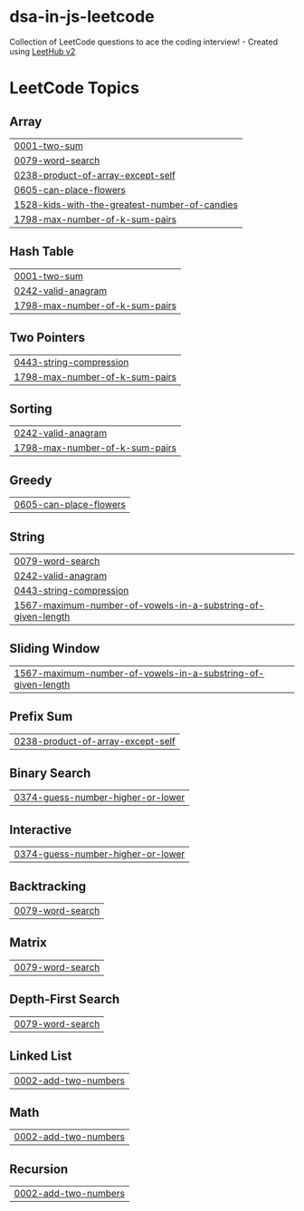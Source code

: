 # dsa-in-js-leetcode
Collection of LeetCode questions to ace the coding interview! - Created using [LeetHub v2](https://github.com/arunbhardwaj/LeetHub-2.0)

<!---LeetCode Topics Start-->
# LeetCode Topics
## Array
|  |
| ------- |
| [0001-two-sum](https://github.com/thevivek-mishra/dsa-in-js-leetcode/tree/master/0001-two-sum) |
| [0079-word-search](https://github.com/thevivek-mishra/dsa-in-js-leetcode/tree/master/0079-word-search) |
| [0238-product-of-array-except-self](https://github.com/thevivek-mishra/dsa-in-js-leetcode/tree/master/0238-product-of-array-except-self) |
| [0605-can-place-flowers](https://github.com/thevivek-mishra/dsa-in-js-leetcode/tree/master/0605-can-place-flowers) |
| [1528-kids-with-the-greatest-number-of-candies](https://github.com/thevivek-mishra/dsa-in-js-leetcode/tree/master/1528-kids-with-the-greatest-number-of-candies) |
| [1798-max-number-of-k-sum-pairs](https://github.com/thevivek-mishra/dsa-in-js-leetcode/tree/master/1798-max-number-of-k-sum-pairs) |
## Hash Table
|  |
| ------- |
| [0001-two-sum](https://github.com/thevivek-mishra/dsa-in-js-leetcode/tree/master/0001-two-sum) |
| [0242-valid-anagram](https://github.com/thevivek-mishra/dsa-in-js-leetcode/tree/master/0242-valid-anagram) |
| [1798-max-number-of-k-sum-pairs](https://github.com/thevivek-mishra/dsa-in-js-leetcode/tree/master/1798-max-number-of-k-sum-pairs) |
## Two Pointers
|  |
| ------- |
| [0443-string-compression](https://github.com/thevivek-mishra/dsa-in-js-leetcode/tree/master/0443-string-compression) |
| [1798-max-number-of-k-sum-pairs](https://github.com/thevivek-mishra/dsa-in-js-leetcode/tree/master/1798-max-number-of-k-sum-pairs) |
## Sorting
|  |
| ------- |
| [0242-valid-anagram](https://github.com/thevivek-mishra/dsa-in-js-leetcode/tree/master/0242-valid-anagram) |
| [1798-max-number-of-k-sum-pairs](https://github.com/thevivek-mishra/dsa-in-js-leetcode/tree/master/1798-max-number-of-k-sum-pairs) |
## Greedy
|  |
| ------- |
| [0605-can-place-flowers](https://github.com/thevivek-mishra/dsa-in-js-leetcode/tree/master/0605-can-place-flowers) |
## String
|  |
| ------- |
| [0079-word-search](https://github.com/thevivek-mishra/dsa-in-js-leetcode/tree/master/0079-word-search) |
| [0242-valid-anagram](https://github.com/thevivek-mishra/dsa-in-js-leetcode/tree/master/0242-valid-anagram) |
| [0443-string-compression](https://github.com/thevivek-mishra/dsa-in-js-leetcode/tree/master/0443-string-compression) |
| [1567-maximum-number-of-vowels-in-a-substring-of-given-length](https://github.com/thevivek-mishra/dsa-in-js-leetcode/tree/master/1567-maximum-number-of-vowels-in-a-substring-of-given-length) |
## Sliding Window
|  |
| ------- |
| [1567-maximum-number-of-vowels-in-a-substring-of-given-length](https://github.com/thevivek-mishra/dsa-in-js-leetcode/tree/master/1567-maximum-number-of-vowels-in-a-substring-of-given-length) |
## Prefix Sum
|  |
| ------- |
| [0238-product-of-array-except-self](https://github.com/thevivek-mishra/dsa-in-js-leetcode/tree/master/0238-product-of-array-except-self) |
## Binary Search
|  |
| ------- |
| [0374-guess-number-higher-or-lower](https://github.com/thevivek-mishra/dsa-in-js-leetcode/tree/master/0374-guess-number-higher-or-lower) |
## Interactive
|  |
| ------- |
| [0374-guess-number-higher-or-lower](https://github.com/thevivek-mishra/dsa-in-js-leetcode/tree/master/0374-guess-number-higher-or-lower) |
## Backtracking
|  |
| ------- |
| [0079-word-search](https://github.com/thevivek-mishra/dsa-in-js-leetcode/tree/master/0079-word-search) |
## Matrix
|  |
| ------- |
| [0079-word-search](https://github.com/thevivek-mishra/dsa-in-js-leetcode/tree/master/0079-word-search) |
## Depth-First Search
|  |
| ------- |
| [0079-word-search](https://github.com/thevivek-mishra/dsa-in-js-leetcode/tree/master/0079-word-search) |
## Linked List
|  |
| ------- |
| [0002-add-two-numbers](https://github.com/thevivek-mishra/dsa-in-js-leetcode/tree/master/0002-add-two-numbers) |
## Math
|  |
| ------- |
| [0002-add-two-numbers](https://github.com/thevivek-mishra/dsa-in-js-leetcode/tree/master/0002-add-two-numbers) |
## Recursion
|  |
| ------- |
| [0002-add-two-numbers](https://github.com/thevivek-mishra/dsa-in-js-leetcode/tree/master/0002-add-two-numbers) |
<!---LeetCode Topics End-->